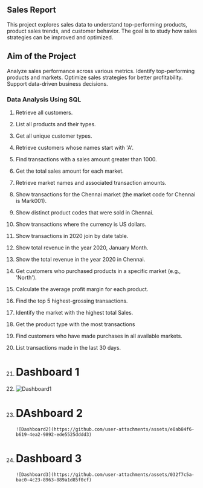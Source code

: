 ## Sales Report
This project explores sales data to understand top-performing products, product sales trends, and customer behavior. The goal is to study how sales strategies can be improved and optimized.

## Aim of the Project
Analyze sales performance across various metrics.
Identify top-performing products and markets.
Optimize sales strategies for better profitability.
Support data-driven business decisions.

### Data Analysis Using SQL
1.	Retrieve all customers.
2.	List all products and their types.
3.	Get all unique customer types.
4.	Retrieve customers whose names start with 'A'.
5.	Find transactions with a sales amount greater than 1000.
6.	Get the total sales amount for each market.
7.	Retrieve market names and associated transaction amounts.
8.	Show transactions for the Chennai market (the market code for Chennai is Mark001).
9.	Show distinct product codes that were sold in Chennai.
10.	Show transactions where the currency is US dollars.
11.	Show transactions in 2020 join by date table.
12.	Show total revenue in the year 2020, January Month.
13.	Show the total revenue in the year 2020 in Chennai.
14.	Get customers who purchased products in a specific market (e.g., 'North').
15.	Calculate the average profit margin for each product.
16.	Find the top 5 highest-grossing transactions.
17.	Identify the market with the highest total Sales.
18.	Get the product type with the most transactions
19.	Find customers who have made purchases in all available markets.
20.	List transactions made in the last 30 days.

21.	# Dashboard 1
22.	![Dashboard1](https://github.com/user-attachments/assets/727c875e-0e64-4b8c-971c-56c80b8e3a79)

23.	# DAshboard 2
        ![Dashboard2](https://github.com/user-attachments/assets/e0ab84f6-b619-4ea2-9892-ede5525dddd3)

24.	# Dashboard 3 
        ![Dashboard3](https://github.com/user-attachments/assets/032f7c5a-bac0-4c23-8963-889a1d85f0cf)


	




  
